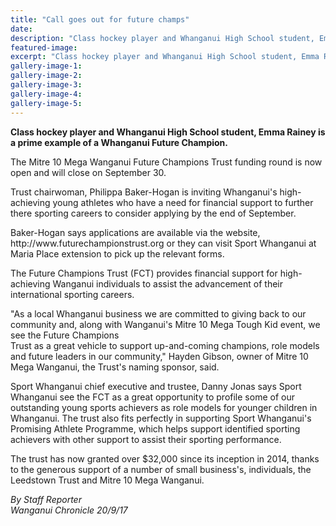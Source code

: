 ```yaml
---
title: "Call goes out for future champs"
date: 
description: "Class hockey player and Whanganui High School student, Emma Rainey is a prime example of a Whanganui Future Champion..."
featured-image: 
excerpt: "Class hockey player and Whanganui High School student, Emma Rainey is a prime example of a Whanganui Future Champion."
gallery-image-1: 
gallery-image-2: 
gallery-image-3: 
gallery-image-4: 
gallery-image-5: 
---
```


<p class="element element-paragraph"><strong>Class hockey player and Whanganui High School student, Emma Rainey is a prime example of a Whanganui Future Champion.</strong></p>
<p class="element element-paragraph">The Mitre 10 Mega Wanganui Future Champions Trust funding round is now open and will close on September 30.</p>
<p class="element element-paragraph">Trust chairwoman, Philippa Baker-Hogan is inviting Whanganui's high-achieving young athletes who have a need for financial support to further there sporting careers to consider applying by the end of September.</p>
<p class="element element-paragraph">Baker-Hogan says applications are available via the website, http://www.futurechampionstrust.org or they can visit Sport Whanganui at Maria Place extension to pick up the relevant forms.</p>
<p class="element element-paragraph">The Future Champions Trust (FCT) provides financial support for high-achieving Wanganui individuals to assist the advancement of their international sporting careers.</p>
<p class="element element-paragraph">"As a local Whanganui business we are committed to giving back to our community and, along with Wanganui's Mitre 10 Mega Tough Kid event, we see the Future Champions&nbsp;<br />Trust as a great vehicle to support up-and-coming champions, role models and future leaders in our community," Hayden Gibson, owner of Mitre 10 Mega Wanganui, the Trust's naming sponsor, said.</p>
<p class="element element-paragraph">Sport Whanganui chief executive and trustee, Danny Jonas says Sport Whanganui see the FCT as a great opportunity to profile some of our outstanding young sports achievers as role models for younger children in Whanganui. The trust also fits perfectly in supporting Sport Whanganui's Promising Athlete Programme, which helps support identified sporting achievers with other support to assist their sporting performance.</p>
<p class="element element-paragraph">The trust has now granted over $32,000 since its inception in 2014, thanks to the generous support of a number of small business's, individuals, the Leedstown Trust and Mitre 10 Mega Wanganui.</p>
<p class="element element-paragraph"><em>By Staff Reporter</em><br /><em>Wanganui Chronicle 20/9/17</em></p>

